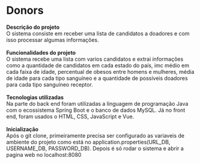 # Donors
<b>Descrição do projeto</b><br>
O sistema consiste em receber uma lista de candidatos a doadores e com isso processar algumas informações.<br>
<br>
<b>Funcionalidades do projeto</b><br>
O sistema recebe uma lista com varios candidatos e extrai informações como a quantidade de candidatos em cada estado do país, imc médio em cada faixa de idade,
percentual de obesos entre homens e mulheres, média de idade para cada tipo sanguíneo e a quantidade de possíveis doadores para cada tipo sanguíneo receptor.<br>
<br>
<b>Tecnologias utilizadas</b><br>
Na parte do back end foram utilizadas a linguagem de programação Java com o ecossistema Spring Boot e o banco de dados MySQL. Já no front end, foram usados o HTML, CSS,
JavaScript e Vue.<br>
<br>
<b>Inicialização</b><br>
Após o git clone, primeiramente precisa ser configurado as variaveis de ambiente do projeto como está no application.properties(URL_DB, USERNAME_DB, PASSWORD_DB).
Depois é só rodar o sistema e abrir a pagina web no localhost:8080
